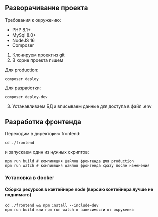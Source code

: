 ## Разворачивание проекта

Требования к окружению:

- PHP 8.1+
- MySql 8.0+
- NodeJS 16
- Composer

1. Клонируем проект из git
2. В корне проекта пишем 

Для production:
```
composer deploy
```
Для разработки:
```
composer deploy-dev
```
3. Устанавливаем БД и вписываем данные для доступа в файл .env

## Разработка фронтенда

Переходим в директорию frontend:
```
cd ./frontend
```
и запускаем один из нужных скриптов:
```
npm run build # компиляция файлов фронтенда для production
npm run watch # компиляция файлов фронтенда сразу после изменения
```
### Установка в docker
#### Сборка ресурсов в контейнере node (версию контейнера лучше не поднимать)
```
cd ./frontend && npm install --include=dev
npm run build или npm run watch в зависимости от окружения
```
